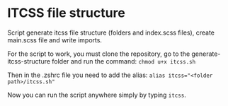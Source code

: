 # ITCSS file structure
Script generate itcss file structure (folders and index.scss files), create main.scss file and write imports.

For the script to work, you must clone the repository, go to the generate-itcss-structure folder and run the command:
`chmod u+x itcss.sh`

Then in the .zshrc file you need to add the alias:
`alias itcss="<folder path>/itcss.sh"`

Now you can run the script anywhere simply by typing `itcss`.